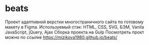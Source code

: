 # beats
Проект адаптивной верстки многостраничного сайта по готовому макету в Figma. 
Используемый стэк: HTML, CSS, SVG, БЭМ, Vanila JavaScript, jQuery, Ajax
Сборка проекта на Gulp
Посмотреть прокт можно по ссылке https://mizikova1980.github.io/beats/
